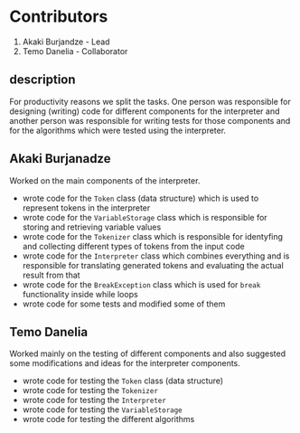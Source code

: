 # Contributors
1. Akaki Burjandze - Lead
2. Temo Danelia - Collaborator

## description
For productivity reasons we split the tasks. One person was responsible for designing (writing) code for different components for the interpreter and another person was responsible for writing tests for those components and for the algorithms which were tested using the interpreter. 

## Akaki Burjanadze
Worked on the main components of the interpreter.
* wrote code for the `Token` class (data structure) which is used to represent tokens in the interpreter
* wrote code for the `VariableStorage` class which is responsible for storing and retrieving variable values
* wrote code for the `Tokenizer` class which is responsible for identyfing and collecting different types of tokens from the input code
* wrote code for the `Interpreter` class which combines everything and is responsible for translating generated tokens and evaluating the actual result from that
* wrote code for the `BreakException` class which is used for `break` functionality inside while loops
* wrote code for some tests and modified some of them

## Temo Danelia
Worked mainly on the testing of different components and also suggested some modifications and ideas for the interpreter components.
* wrote code for testing the `Token` class (data structure)
* wrote code for testing the `Tokenizer`
* wrote code for testing the `Interpreter`
* wrote code for testing the `VariableStorage`
* wrote code for testing the different algorithms
